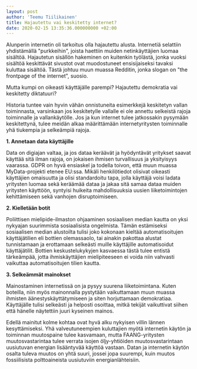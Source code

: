 ```yaml
---
layout: post
author: 'Teemu Tiilikainen'
title: Hajautettu vai keskitetty internet?
date: 2020-02-15 13:35:36.000000000 +02:00
---
```


Alunperin internetin oli tarkoitus olla hajautettu alusta. Internetiä selattiin yhdistämällä "purkkeihin", joista haettiin muiden netinkäyttäjien luomaa sisältöä. Hajautetun sisällön hakeminen on kuitenkin työlästä, jonka vuoksi sisältöä keskittävät sivustot ovat muodostuneet ensisijaiseksi tavaksi kuluttaa sisältöä. Tästä johtuu muun muassa Redditin, jonka slogan on "the frontpage of the internet", suosio.

Mutta kumpi on oikeasti käyttäjälle parempi? Hajautettu demokratia vai keskitetty diktatuuri?

Historia tuntee vain hyvin vähän onnistuneita esimerkkejä keskitetyn vallan toiminnasta, varsinkaan jos keskitetylle vallalle ei ole annettu selkeistä rajoja toiminnalle ja vallankäytölle. Jos ja kun internet tulee jatkossakin pysymään keskitettynä, tulee meidän alkaa määrittämään internetyritysten toiminnalle yhä tiukempia ja selkeämpiä rajoja.

**1. Annetaan data käyttäjille**

Data on digiajan valtaa, ja jos dataa keräävät ja hyödyntävät yritykset saavat käyttää sitä ilman rajoja, on jokaisen ihmisen turvallisuus ja yksityisyys vaarassa. GDPR on hyvä ensiaskel ja todella toivon, että muun muassa MyData-projekti etenee EU:ssa. Mikäli henkilötiedot olisivat oikeasti käyttäjien omaisuutta ja olisi standardoitu tapa, jolla käyttäjä voisi ladata yritysten luomaa sekä keräämää dataa ja jakaa sitä samaa dataa muiden yritysten käyttöön, syntyisi huikeita mahdollisuuksia uusien liiketoimintojen kehittämiseen sekä vanhojen disruptoimiseen.

**2. Kielletään botit**

Poliittisen mielipide-ilmaston ohjaaminen sosiaalisen median kautta on yksi nykyajan suurimmista sosiaalisista ongelmista. Tämän estämiseksi sosiaalisen median alustoilta tulisi joko kokonaan kieltää automatisoitujen käyttäjätilien eli bottien olemassaolo, tai ainakin pakottaa alustat tunnistamaan ja erottamaan selkeästi muille käyttäjille automatisoidut käyttäjätilit. Bottien keskustelukykyjen kasvaessa tästä tulee entistä tärkeämpää, jotta ihmiskäyttäjien mielipiteeseen ei voida niin vahvasti vaikuttaa automatisoitujen tilien kautta.

**3. Selkeämmät mainokset**

Mainostaminen internetissä on ja pysyy suurena liiketoimintana. Kuten boteilla, niin myös mainonnalla pystytään vaikuttamaan muun muassa ihmisten äänestyskäyttätymiseen ja siten horjuttamaan demokratiaa. Käyttäjälle tulisi selkeästi ja helposti osoittaa, mitkä tekijät vaikuttivat siihen että hänelle näytettiin juuri kyseinen mainos. 

Edellä mainitut kolme kohtaa ovat hyvä alku nykyisen villin lännen kesyttämiseksi. Yhä valveutuneempien kuluttajien myötä internetin käytön ja toiminnan muutospaine tulee kasvamaan, mutta FAANG-yritysten muutosvastarintaa tulee verrata isojen öljy-yhtiöiden muutosvastarintaan uusiutuvan energian lisääntyvää käyttöä vastaan. Datan ja internetin käytön osalta tuleva muutos on yhtä suuri, jossei jopa suurempi, kuin muutos fossiilisista polttoaineista uusiutuviin energianlähteisiin.
